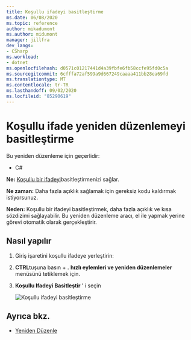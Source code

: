 ```yaml
---
title: Koşullu ifadeyi basitleştirme
ms.date: 06/08/2020
ms.topic: reference
author: mikadumont
ms.author: midumont
manager: jillfra
dev_langs:
- CSharp
ms.workload:
- dotnet
ms.openlocfilehash: d0571c01217441d4a39fbfe6fb58ccfe95fd0c5a
ms.sourcegitcommit: 6cfffa72af599a9d667249caaaa411bb28ea69fd
ms.translationtype: MT
ms.contentlocale: tr-TR
ms.lasthandoff: 09/02/2020
ms.locfileid: "85290619"
---
```

# <a name="simplify-conditional-expression-refactoring"></a>Koşullu ifade yeniden düzenlemeyi basitleştirme

Bu yeniden düzenleme için geçerlidir:

- C#

**Ne:** [Koşullu bir ifadeyi](https://docs.microsoft.com/dotnet/csharp/language-reference/operators/conditional-operator)basitleştirmenizi sağlar.

**Ne zaman:** Daha fazla açıklık sağlamak için gereksiz kodu kaldırmak istiyorsunuz.

**Neden:** Koşullu bir ifadeyi basitleştirmek, daha fazla açıklık ve kısa sözdizimi sağlayabilir. Bu yeniden düzenleme aracı, el ile yapmak yerine görevi otomatik olarak gerçekleştirir.

## <a name="how-to"></a>Nasıl yapılır

1. Giriş işaretini koşullu ifadeye yerleştirin:

2. **CTRL**tuşuna basın + **.** **hızlı eylemleri ve yeniden düzenlemeler** menüsünü tetiklemek için.

3. **Koşullu Ifadeyi Basitleştir** ' i seçin

    ![Koşullu ifadeyi basitleştirme](media/simplify-conditional-expression.png)

## <a name="see-also"></a>Ayrıca bkz.

- [Yeniden Düzenle](../refactoring-in-visual-studio.md)